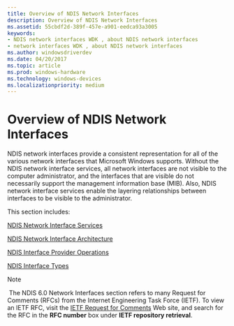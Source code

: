 ```yaml
---
title: Overview of NDIS Network Interfaces
description: Overview of NDIS Network Interfaces
ms.assetid: 55cbdf2d-389f-457e-a901-eedca93a3005
keywords:
- NDIS network interfaces WDK , about NDIS network interfaces
- network interfaces WDK , about NDIS network interfaces
ms.author: windowsdriverdev
ms.date: 04/20/2017
ms.topic: article
ms.prod: windows-hardware
ms.technology: windows-devices
ms.localizationpriority: medium
---
```


# Overview of NDIS Network Interfaces





NDIS network interfaces provide a consistent representation for all of the various network interfaces that Microsoft Windows supports. Without the NDIS network interface services, all network interfaces are not visible to the computer administrator, and the interfaces that are visible do not necessarily support the management information base (MIB). Also, NDIS network interface services enable the layering relationships between interfaces to be visible to the administrator.

This section includes:

[NDIS Network Interface Services](ndis-network-interface-services.md)

[NDIS Network Interface Architecture](ndis-network-interface-architecture.md)

[NDIS Interface Provider Operations](ndis-interface-provider-operations.md)

[NDIS Interface Types](ndis-interface-types.md)

> [!NOTE]
> The NDIS 6.0 Network Interfaces section refers to many Request for Comments (RFCs) from the Internet Engineering Task Force (IETF). To view an IETF RFC, visit the [IETF Request for Comments](http://go.microsoft.com/fwlink/p/?linkid=45661) Web site, and search for the RFC in the **RFC number** box under **IETF repository retrieval**.

 

 

 





